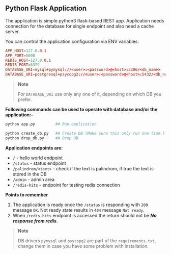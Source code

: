 
## Python Flask Application
The application is simple python3 flask-based REST app. Application needs connection for the database for single endpoint and also need a cache server.

You can control the application configuration via ENV variables:
```conf
APP_HOST=127.0.0.1
APP_PORT=5000
REDIS_HOST=127.0.0.1
REDIS_PORT=6379
DATABASE_URI=mysql+pymysql://<user>:<password>@<host>:3306/<db_name>
DATABASE_URI=postgresql+psycopg2://<user>:<password>@<host>:5432/<db_name>
```

> **Note**
>
> For `DATABASE_URI` use only any one of it, depending on which DB you prefer.

**Following commands can be used to operate with database and/or the application:-**
```sh
python app.py         ## Run application
```

```sh
python create_db.py   ## Create DB (Make sure this only run one time.)
python drop_db.py     ## Drop DB
```

**Application endpoints are:**
* `/` - hello world endpoint
* `/status` - status endpoint
* `/palindrom/<text>` - check if the text is palindrom, if true the text is stored in the DB
* `/admin` - admin area
* `/redis-hits` - endpoint for testing redis connection

**Points to remember**
1. The application is ready once the `/status` is responding with `200` message `OK`. Not ready state results in `404` message `Not ready`.
2. When `/redis-hits` endpoint is accessed the return should not be ***No response from redis***.

> **Note**
>
> DB drivers `pymysql` and `psycopg2` are part of the `requirements.txt`, change them in case you have some problem with installation.
